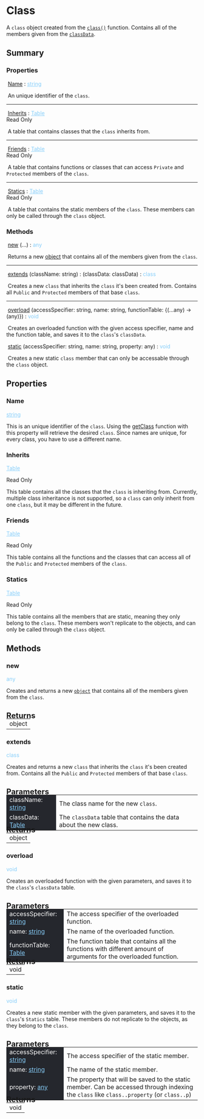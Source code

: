 # Class

A `class` object created from the [`class()`](../classFunctions/mainModule/class.md) function. Contains all of the members given from the [`classData`](../types/classData.md).

## Summary

<!------------------------- PROPERTIES -------------------------!-->

<h3 markdown="1" class="apiReferenceSummaryTitle"> Properties </h3>

&nbsp;[Name](#name) : <a href="https://create.roblox.com/docs/luau/strings" style="color: lightskyblue;">string</a>

&nbsp;An unique identifier of the `class`.

----------------------

<div>&nbsp;<a href="#inherits">Inherits</a> : <a href="https://create.roblox.com/docs/luau/tables" style="color: lightskyblue;">Table</a><div class="apiReferenceAccessBox">Read Only</div></div>

&nbsp;A table that contains classes that the `class` inherits from.

----------------------

<div>&nbsp;<a href="#friends">Friends</a> : <a href="https://create.roblox.com/docs/luau/tables" style="color: lightskyblue;">Table</a><div class="apiReferenceAccessBox">Read Only</div></div>

&nbsp;A table that contains functions or classes that can access `Private` and `Protected` members of the `class`.

----------------------

<div>&nbsp;<a href="#statics">Statics</a> : <a href="https://create.roblox.com/docs/luau/tables" style="color: lightskyblue;">Table</a><div class="apiReferenceAccessBox">Read Only</div></div>

&nbsp;A table that contains the static members of the `class`. These members can only be called through the `class` object.

<!------------------------- METHODS -------------------------!-->

<h3 markdown="1" class="apiReferenceSummaryTitle"> Methods </h3>

&nbsp;[new](#new) (...) : <a style="color: lightskyblue;">any</a>

&nbsp;Returns a new [object](object.md) that contains all of the members given from the `class`.

----------------------

&nbsp;[extends](#extends) (className: string) : (classData: classData) : <a style="color: lightskyblue;">class</a>

&nbsp;Creates a new `class` that inherits the `class` it's been created from. Contains all `Public` and `Protected` members of that base `class`.

----------------------

&nbsp;[overload](#overload) (accessSpecifier: string, name: string, functionTable: {(...any) -> (any)}) : <a style="color: lightskyblue;">void</a>

&nbsp;Creates an overloaded function with the given access specifier, name and the function table, and saves it to the `class`'s `classData`.

&nbsp;[static](#overload) (accessSpecifier: string, name: string, property: any) : <a style="color: lightskyblue;">void</a>

&nbsp;Creates a new static `class` member that can only be accessable through the `class` object. 

## Properties

### Name 
<a href="https://create.roblox.com/docs/luau/strings" style="color: lightskyblue;">string</a>

This is an unique identifier of the `class`. Using the [getClass](../classFunctions/mainModule/getClass.md) function with this property will retrieve the desired `class`. Since names are unique, for every class, you have to use a different name.


### Inherits
<a href="https://create.roblox.com/docs/luau/tables" style="color: lightskyblue;">Table</a>
<div class="apiReferenceAccessBox" style="float: none">Read Only</div>

This table contains all the classes that the `class` is inheriting from. Currently, multiple class inheritance is not supported, so a `class` can only inherit from one `class`, but it may be different in the future.


### Friends
<a href="https://create.roblox.com/docs/luau/tables" style="color: lightskyblue;">Table</a>
<div class="apiReferenceAccessBox" style="float: none">Read Only</div>

This table contains all the functions and the classes that can access all of the `Public` and `Protected` members of the `class`.

### Statics
<a href="https://create.roblox.com/docs/luau/tables" style="color: lightskyblue;">Table</a>
<div class="apiReferenceAccessBox" style="float: none">Read Only</div>

This table contains all the members that are static, meaning they only belong to the `class`. These members won't replicate to the objects, and can only be called through the `class` object.

## Methods

### new
<a style="color: lightskyblue;">any</a>

Creates and returns a new [`object`](object.md) that contains all of the members given from the `class`.

<h4 style="font-size: 20px; margin-bottom: -20px"> Returns </h4>
<div markdown="1">
<div class="md-typeset__scrollwrap"><div class="md-typeset__table">
<table>
<tbody>
<tr>
<td class="apiReferenceMethodBox">object</td>
</tr>
<tr>
</tbody>
</table>
</div>
</div>

### extends
<a style="color: lightskyblue;">class</a>

Creates and returns a new `class` that inherits the `class` it's been created from. Contains all the `Public` and `Protected` members of that base `class`. 

<h4 style="font-size: 20px; margin-bottom: -20px"> Parameters </h4>
<div markdown="1">
<div class="md-typeset__scrollwrap"><div class="md-typeset__table">
<table>
<tbody>
<tr>
<td style="background-color: rgb(37, 39, 45); color: #fff">className: <a href="https://create.roblox.com/docs/luau/strings" style="color: lightskyblue;">string</a></td>
<td style="width: 74%">The class name for the new <code>class</code>.</td>
</tr>
<tr>
<td style="background-color: rgb(37, 39, 45); color: #fff">classData: <a href="https://create.roblox.com/docs/luau/tables" style="color: lightskyblue;">Table</a></td>
<td style="width: 74%">The <code>classData</code> table that contains the data about the new class.</td>
</tr>
</tbody>
</table>
</div>
</div>

<h4 style="font-size: 20px; margin-bottom: -20px; margin-top: -30px"> Returns </h4>
<div markdown="1">
<div class="md-typeset__scrollwrap"><div class="md-typeset__table">
<table>
<tbody>
<tr>
<td class="apiReferenceMethodBox">object</td>
</tr>
<tr>
</tbody>
</table>
</div>
</div>

### overload
<a style="color: lightskyblue;">void</a>

Creates an overloaded function with the given parameters, and saves it to the `class`'s `classData` table.

<h4 style="font-size: 20px; margin-bottom: -20px"> Parameters </h4>
<div markdown="1">
<div class="md-typeset__scrollwrap"><div class="md-typeset__table">
<table>
<tbody>
<tr>
<td style="background-color: rgb(37, 39, 45); color: #fff; width: 30%">accessSpecifier: <a href="https://create.roblox.com/docs/luau/strings" style="color: lightskyblue;">string</a></td>
<td>The access specifier of the overloaded function.</td>
</tr>
<tr>
<td style="background-color: rgb(37, 39, 45); color: #fff">name: <a href="https://create.roblox.com/docs/luau/strings" style="color: lightskyblue;">string</a></td>
<td>The name of the overloaded function.</td>
</tr>
<tr>
<td style="background-color: rgb(37, 39, 45); color: #fff">functionTable: <a href="https://create.roblox.com/docs/luau/tables" style="color: lightskyblue;">Table</a></td>
<td>The function table that contains all the functions with different amount of arguments for the overloaded function.</td>
</tr>
</tbody>
</table>
</div>
</div>

<h4 style="font-size: 20px; margin-bottom: -20px; margin-top: -30px"> Returns </h4>
<div markdown="1">
<div class="md-typeset__scrollwrap"><div class="md-typeset__table">
<table>
<tbody>
<tr>
<td class="apiReferenceMethodBox">void</td>
</tr>
<tr>
</tbody>
</table>
</div>
</div>

### static
<a style="color: lightskyblue;">void</a>

Creates a new static member with the given parameters, and saves it to the `class`'s `Statics` table. These members do not replicate to the objects, as they belong to the `class`. 

<h4 style="font-size: 20px; margin-bottom: -20px"> Parameters </h4>
<div markdown="1">
<div class="md-typeset__scrollwrap"><div class="md-typeset__table">
<table>
<tbody>
<tr>
<td style="background-color: rgb(37, 39, 45); color: #fff; width: 30%">accessSpecifier: <a href="https://create.roblox.com/docs/luau/strings" style="color: lightskyblue;">string</a></td>
<td>The access specifier of the static member.</td>
</tr>
<tr>
<td style="background-color: rgb(37, 39, 45); color: #fff">name: <a href="https://create.roblox.com/docs/luau/strings" style="color: lightskyblue;">string</a></td>
<td>The name of the static member.</td>
</tr>
<tr>
<td style="background-color: rgb(37, 39, 45); color: #fff">property: <a href="https://create.roblox.com/docs/luau/type-checking#types" style="color: lightskyblue;">any</a></td>
<td>The property that will be saved to the static member. Can be accessed through indexing the <code>class</code> like <code>class.<memberName>.property</code> (or <code>class.<memberName>.p</code>) </td>
</tr>
</tbody>
</table>
</div>
</div>

<h4 style="font-size: 20px; margin-bottom: -20px; margin-top: -30px"> Returns </h4>
<div markdown="1">
<div class="md-typeset__scrollwrap"><div class="md-typeset__table">
<table>
<tbody>
<tr>
<td class="apiReferenceMethodBox">void</td>
</tr>
<tr>
</tbody>
</table>
</div>
</div>


